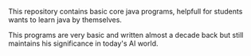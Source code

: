 This repository contains basic core java programs, helpfull for students wants to learn java by themselves.

This programs are very basic and written almost a decade back but still maintains his significance in today's AI world.

